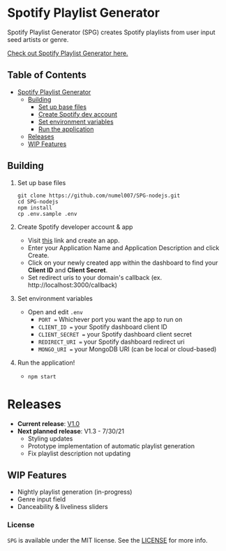 # Spotify Playlist Generator

Spotify Playlist Generator (SPG) creates Spotify playlists from user input seed artists or genre.

[Check out Spotify Playlist Generator here.](http://spg.benchan.tech/)

## Table of Contents

-   [Spotify Playlist Generator](#spotify-playlist-generator)
    -   [Building](#building)
        -   [Set up base files](#set-up-base-files)
        -   [Create Spotify dev account](#create-spotify-developer-account)
        -   [Set environment variables](#set-environment-variables)
        -   [Run the application](#run-the-application)
    -   [Releases](#releases)
    -   [WIP Features](#wip-features)

## Building

1. Set up base files

    ```
    git clone https://github.com/numel007/SPG-nodejs.git
    cd SPG-nodejs
    npm install
    cp .env.sample .env
    ```

1. Create Spotify developer account & app

    - Visit [this](https://developer.spotify.com/dashboard) link and create an app.
    - Enter your Application Name and Application Description and click Create.
    - Click on your newly created app within the dashboard to find your **Client ID** and **Client Secret**.
    - Set redirect uris to your domain's callback (ex. http://localhost:3000/callback)

1. Set environment variables

    - Open and edit `.env`
        - `PORT =` Whichever port you want the app to run on
        - `CLIENT_ID =` your Spotify dashboard client ID
        - `CLIENT_SECRET =` your Spotify dashboard client secret
        - `REDIRECT_URI =` your Spotify dashboard redirect uri
        - `MONGO_URI =` your MongoDB URI (can be local or cloud-based)

1. Run the application!
    - `npm start`

# Releases

-   **Current release**: [V1.0](http://spg.benchan.tech/)
-   **Next planned release**: V1.3 - 7/30/21
    -   Styling updates
    -   Prototype implementation of automatic playlist generation
    -   Fix playlist description not updating

## WIP Features

-   Nightly playlist generation (in-progress)
-   Genre input field
-   Danceability & liveliness sliders

### License

`SPG` is available under the MIT license. See the [LICENSE](https://github.com/numel007/SPG-nodejs/blob/deployment/LICENSE) for more info.
